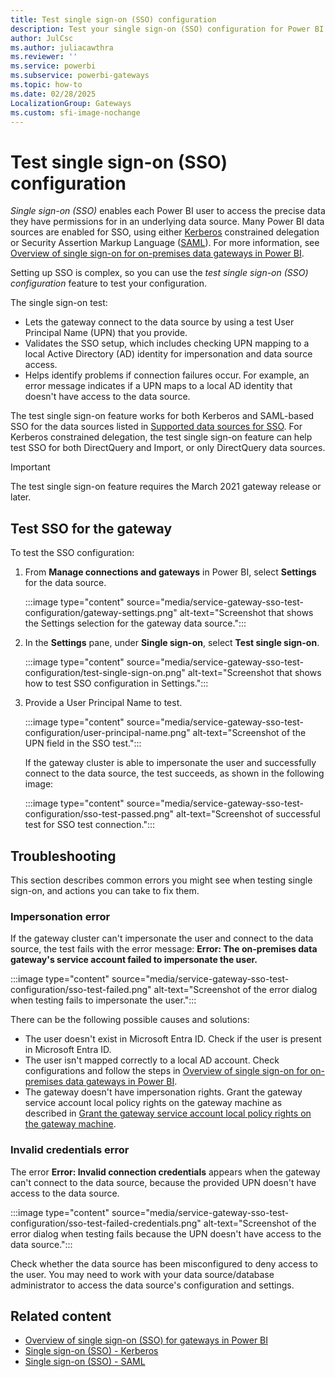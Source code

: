 ```yaml
---
title: Test single sign-on (SSO) configuration
description: Test your single sign-on (SSO) configuration for Power BI gateways.
author: JulCsc
ms.author: juliacawthra
ms.reviewer: ''
ms.service: powerbi
ms.subservice: powerbi-gateways
ms.topic: how-to
ms.date: 02/28/2025
LocalizationGroup: Gateways
ms.custom: sfi-image-nochange
---
```


# Test single sign-on (SSO) configuration

*Single sign-on (SSO)* enables each Power BI user to access the precise data they have permissions for in an underlying data source. Many Power BI data sources are enabled for SSO, using either [Kerberos](service-gateway-sso-kerberos.md) constrained delegation or Security Assertion Markup Language ([SAML](service-gateway-sso-saml.md)). For more information, see [Overview of single sign-on for on-premises data gateways in Power BI](service-gateway-sso-overview.md).

Setting up SSO is complex, so you can use the *test single sign-on (SSO) configuration* feature to test your configuration.

The single sign-on test:

- Lets the gateway connect to the data source by using a test User Principal Name (UPN) that you provide.
- Validates the SSO setup, which includes checking UPN mapping to a local Active Directory (AD) identity for impersonation and data source access.
- Helps identify problems if connection failures occur. For example, an error message indicates if a UPN maps to a local AD identity that doesn't have access to the data source.

The test single sign-on feature works for both Kerberos and SAML-based SSO for the data sources listed in [Supported data sources for SSO](service-gateway-sso-overview.md#supported-data-sources-for-sso). For Kerberos constrained delegation, the test single sign-on feature can help test SSO for both DirectQuery and Import, or only DirectQuery data sources.

> [!IMPORTANT]
> The test single sign-on feature requires the March 2021 gateway release or later.

## Test SSO for the gateway

To test the SSO configuration:

1. From **Manage connections and gateways** in Power BI, select **Settings** for the data source.

   :::image type="content" source="media/service-gateway-sso-test-configuration/gateway-settings.png" alt-text="Screenshot that shows the Settings selection for the gateway data source.":::
   
2. In the **Settings** pane, under **Single sign-on**, select **Test single sign-on**.

   :::image type="content" source="media/service-gateway-sso-test-configuration/test-single-sign-on.png" alt-text="Screenshot that shows how to test SSO configuration in Settings.":::

3. Provide a User Principal Name to test.

   :::image type="content" source="media/service-gateway-sso-test-configuration/user-principal-name.png" alt-text="Screenshot of the UPN field in the SSO test.":::

   If the gateway cluster is able to impersonate the user and successfully connect to the data source, the test succeeds, as shown in the following image:

   :::image type="content" source="media/service-gateway-sso-test-configuration/sso-test-passed.png" alt-text="Screenshot of successful test for SSO test connection.":::

## Troubleshooting

This section describes common errors you might see when testing single sign-on, and actions you can take to fix them.

### Impersonation error

If the gateway cluster can't impersonate the user and connect to the data source, the test fails with the error message: **Error: The on-premises data gateway's service account failed to impersonate the user.**

:::image type="content" source="media/service-gateway-sso-test-configuration/sso-test-failed.png" alt-text="Screenshot of the error dialog when testing fails to impersonate the user.":::

There can be the following possible causes and solutions:

- The user doesn't exist in Microsoft Entra ID. Check if the user is present in Microsoft Entra ID.
- The user isn't mapped correctly to a local AD account. Check configurations and follow the steps in [Overview of single sign-on for on-premises data gateways in Power BI](service-gateway-sso-overview.md).
- The gateway doesn't have impersonation rights. Grant the gateway service account local policy rights on the gateway machine as described in [Grant the gateway service account local policy rights on the gateway machine](service-gateway-sso-kerberos.md#step-6-grant-the-gateway-service-account-local-policy-rights-on-the-gateway-machine).

### Invalid credentials error

The error **Error: Invalid connection credentials** appears when the gateway can't connect to the data source, because the provided UPN doesn't have access to the data source.

:::image type="content" source="media/service-gateway-sso-test-configuration/sso-test-failed-credentials.png" alt-text="Screenshot of the error dialog when testing fails because the UPN doesn't have access to the data source.":::

Check whether the data source has been misconfigured to deny access to the user. You may need to work with your data source/database administrator to access the data source's configuration and settings.

## Related content

- [Overview of single sign-on (SSO) for gateways in Power BI](service-gateway-sso-overview.md)
- [Single sign-on (SSO) - Kerberos](service-gateway-sso-kerberos.md)
- [Single sign-on (SSO) - SAML](service-gateway-sso-saml.md)
